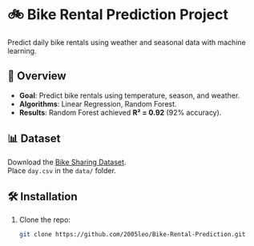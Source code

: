 # 🚲 Bike Rental Prediction Project

Predict daily bike rentals using weather and seasonal data with machine learning.

## 📌 Overview
- **Goal**: Predict bike rentals using temperature, season, and weather.
- **Algorithms**: Linear Regression, Random Forest.
- **Results**: Random Forest achieved **R² = 0.92** (92% accuracy).

## 📊 Dataset
Download the [Bike Sharing Dataset](https://www.kaggle.com/datasets/lakshmi25npathi/bike-sharing-dataset).  
Place `day.csv` in the `data/` folder.

## 🛠️ Installation
1. Clone the repo:
   ```bash
   git clone https://github.com/2005leo/Bike-Rental-Prediction.git

